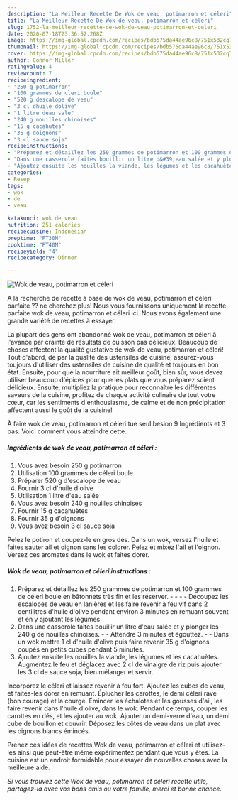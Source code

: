 ```yaml
---
description: "La Meilleur Recette De Wok de veau, potimarron et céleri"
title: "La Meilleur Recette De Wok de veau, potimarron et céleri"
slug: 1752-la-meilleur-recette-de-wok-de-veau-potimarron-et-celeri
date: 2020-07-18T23:36:52.268Z
image: https://img-global.cpcdn.com/recipes/bdb575da44ae96c8/751x532cq70/wok-de-veau-potimarron-et-celeri-photo-principale-de-la-recette.jpg
thumbnail: https://img-global.cpcdn.com/recipes/bdb575da44ae96c8/751x532cq70/wok-de-veau-potimarron-et-celeri-photo-principale-de-la-recette.jpg
cover: https://img-global.cpcdn.com/recipes/bdb575da44ae96c8/751x532cq70/wok-de-veau-potimarron-et-celeri-photo-principale-de-la-recette.jpg
author: Connor Miller
ratingvalue: 4
reviewcount: 7
recipeingredient:
- "250 g potimarron"
- "100 grammes de cleri boule"
- "520 g descalope de veau"
- "3 cl dhuile dolive"
- "1 litre deau sale"
- "240 g nouilles chinoises"
- "15 g cacahutes"
- "35 g doignons"
- "3 cl sauce soja"
recipeinstructions:
- "Préparez et détaillez les 250 grammes de potimarron et 100 grammes de céleri boule en bâtonnets très fin et les réserver.     Découpez les escalopes de veau en lanières et les faire revenir à feu vif dans 2 centilitres d&#39;huile d&#39;olive pendant environ 3 minutes en remuant souvent et en y ajoutant les légumes"
- "Dans une casserole faites bouillir un litre d&#39;eau salée et y plonger les 240 g de nouilles chinoises.  Attendre 3 minutes et égouttez.  Dans un wok mettre 1 cl d&#39;huile d&#39;olive puis faire revenir 35 g d&#39;oignons coupés en petits cubes pendant 5 minutes."
- "Ajoutez ensuite les nouilles la viande, les légumes et les cacahuètes. Augmentez le feu et déglacez avec 2 cl de vinaigre de riz puis ajouter les 3 cl de sauce soja, bien mélanger et servir."
categories:
- Resep
tags:
- wok
- de
- veau

katakunci: wok de veau 
nutrition: 251 calories
recipecuisine: Indonesian
preptime: "PT30M"
cooktime: "PT40M"
recipeyield: "4"
recipecategory: Dinner

---
```



![Wok de veau, potimarron et céleri](https://img-global.cpcdn.com/recipes/bdb575da44ae96c8/751x532cq70/wok-de-veau-potimarron-et-celeri-photo-principale-de-la-recette.jpg)

A la recherche de recette à base de wok de veau, potimarron et céleri parfaite ?? ne cherchez plus! Nous vous fournissons uniquement la recette parfaite wok de veau, potimarron et céleri ici. Nous avons également une grande variété de recettes à essayer.

La plupart des gens ont abandonné wok de veau, potimarron et céleri à l'avance par crainte de résultats de cuisson pas délicieux. Beaucoup de choses affectent la qualité gustative de wok de veau, potimarron et céleri! Tout d'abord, de par la qualité des ustensiles de cuisine, assurez-vous toujours d'utiliser des ustensiles de cuisine de qualité et toujours en bon état. Ensuite, pour que la nourriture ait meilleur goût, bien sûr, vous devez utiliser beaucoup d'épices pour que les plats que vous préparez soient délicieux. Ensuite, multipliez la pratique pour reconnaître les différentes saveurs de la cuisine, profitez de chaque activité culinaire de tout votre cœur, car les sentiments d'enthousiasme, de calme et de non précipitation affectent aussi le goût de la cuisine!

<!--inarticleads1-->

À faire wok de veau, potimarron et céleri tue seul besion 9 Ingrédients et 3 pas. Voici comment vous atteindre cette.

##### Ingrédients de wok de veau, potimarron et céleri :

1. Vous avez besoin 250 g potimarron
1. Utilisation 100 grammes de céleri boule
1. Préparer 520 g d&#39;escalope de veau
1. Fournir 3 cl d&#39;huile d&#39;olive
1. Utilisation 1 litre d&#39;eau salée
1. Vous avez besoin 240 g nouilles chinoises
1. Fournir 15 g cacahuètes
1. Fournir 35 g d&#39;oignons
1. Vous avez besoin 3 cl sauce soja


Pelez le potiron et coupez-le en gros dés. Dans un wok, versez l&#39;huile et faites sauter ail et oignon sans les colorer. Pelez et mixez l&#39;ail et l&#39;oignon. Versez ces aromates dans le wok et faites dorer. 

<!--inarticleads2-->

##### Wok de veau, potimarron et céleri instructions :

1. Préparez et détaillez les 250 grammes de potimarron et 100 grammes de céleri boule en bâtonnets très fin et les réserver. -  -   -  - Découpez les escalopes de veau en lanières et les faire revenir à feu vif dans 2 centilitres d&#39;huile d&#39;olive pendant environ 3 minutes en remuant souvent et en y ajoutant les légumes
1. Dans une casserole faites bouillir un litre d&#39;eau salée et y plonger les 240 g de nouilles chinoises. -  - Attendre 3 minutes et égouttez. -  - Dans un wok mettre 1 cl d&#39;huile d&#39;olive puis faire revenir 35 g d&#39;oignons coupés en petits cubes pendant 5 minutes.
1. Ajoutez ensuite les nouilles la viande, les légumes et les cacahuètes. Augmentez le feu et déglacez avec 2 cl de vinaigre de riz puis ajouter les 3 cl de sauce soja, bien mélanger et servir.


Incorporez le céleri et laissez revenir à feu fort. Ajoutez les cubes de veau, et faites-les dorer en remuant. Éplucher les carottes, le demi céleri rave (bon courage) et la courge. Émincer les échalotes et les gousses d&#39;ail, les faire revenir dans l&#39;huile d&#39;olive, dans le wok. Pendant ce temps, couper les carottes en dés, et les ajouter au wok. Ajouter un demi-verre d&#39;eau, un demi cube de bouillon et couvrir. Déposez les côtes de veau dans un plat avec les oignons blancs émincés. 

<!--inarticleads1-->

<p>
Prenez ces idées de recettes Wok de veau, potimarron et céleri et utilisez-les ainsi que peut-être même expérimentez pendant que vous y êtes. La cuisine est un endroit formidable pour essayer de nouvelles choses avec la meilleure aide.
</p>

<p>
<i>Si vous trouvez cette Wok de veau, potimarron et céleri recette utile, partagez-la avec vos bons amis ou votre famille, merci et bonne chance.</i>
</p>
